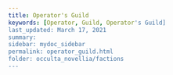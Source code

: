 ```yaml
---
title: Operator's Guild
keywords: [Operator, Guild, Operator's Guild]
last_updated: March 17, 2021
summary: 
sidebar: mydoc_sidebar
permalink: operator_guild.html
folder: occulta_novellia/factions
---
```

